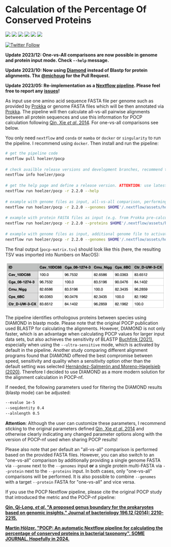 # Calculation of the Percentage Of Conserved Proteins

![](https://img.shields.io/badge/nextflow->=20.01.0-brightgreen)
![](https://img.shields.io/badge/uses-ruby-red)
![](https://img.shields.io/badge/can_use-conda/mamba-yellow.svg)
![](https://img.shields.io/badge/can_use-docker-blue.svg)
![](https://img.shields.io/badge/can_use-singularity-orange.svg)
![](https://img.shields.io/badge/licence-GLP3-lightgrey.svg)

[![Twitter Follow](https://img.shields.io/twitter/follow/martinhoelzer.svg?style=social)](https://twitter.com/martinhoelzer) 

__Update 2023/12: One-vs-All comparisons are now possible in genome and protein input mode. Check `--help` message.__

__Update 2023/10: Now using [Diamond](https://www.nature.com/articles/s41592-021-01101-x) instead of Blastp for protein alignments. Thx [@michoug](https://github.com/michoug) for the Pull Request.__

__Update 2023/05: Re-implementation as a [Nextflow pipeline](nextflow.io). Please feel free to report any [issues](https://github.com/hoelzer/pocp/issues)!__

As input use one amino acid sequence FASTA file per genome such as provided by
[Prokka](https://github.com/tseemann/prokka) or genome FASTA files which will be then annotated via [Prokka](https://github.com/tseemann/prokka). 
The pipeline will then calculate all-vs-all pairwise alignments between all protein sequences and use this
information for POCP calculation following [Qin, Xie _et al_. 2014](https://www.ncbi.nlm.nih.gov/pubmed/24706738). For one-vs-all comparisons see below.

You only need `nextflow` and `conda` or `mamba` or `docker` or `singularity` to run the pipeline. I recommend using `docker`. Then install and run the pipeline:

```bash
# get the pipeline code
nextflow pull hoelzer/pocp 

# check availble release versions and development branches, recommend to use latest release
nextflow info hoelzer/pocp 

# get the help page and define a release version. ATTENTION: use latest version. 
nextflow run hoelzer/pocp -r 2.2.0 --help

# example with genome files as input, all-vs-all comparison, performing a local execution and using Docker
nextflow run hoelzer/pocp -r 2.2.0 --genomes $HOME'/.nextflow/assets/hoelzer/pocp/example/*.fasta' -profile local,docker

# example with protein FASTA files as input (e.g. from Prokka pre-calculated), all-vs-all comparison, performing a SLURM execution and using conda
nextflow run hoelzer/pocp -r 2.2.0 --proteins $HOME'/.nextflow/assets/hoelzer/pocp/example/*.faa' -profile slurm,conda

# example with genome files as input, additional genome file to activate one-vs-all comparison, performing a local execution and using Docker
nextflow run hoelzer/pocp -r 2.2.0 --genomes $HOME'/.nextflow/assets/hoelzer/pocp/example/*.fasta' --genome $HOME/.nextflow/assets/hoelzer/pocp/example/Cav_10DC88.fasta -profile local,docker
```

The final output (`pocp-matrix.tsv`) should look like this (here, the resulting TSV was imported into Numbers on MacOS):

![Example output](example_output.png)

The pipeline identifies orthologous proteins between species using DIAMOND in blastp mode. Please note that the original POCP publication used BLASTP for calculating the alignments. However, DIAMOND is not only faster, which is an advantage when calculating POCP values for larger input data sets, but also achieves the sensitivity of BLASTP [Buchfink (2021)](https://www.nature.com/articles/s41592-021-01101-x), especially when using the `--ultra-sensitive` mode, which is activated by default in the pipeline. Another study comparing different alignment programs found that DIAMOND offered the best compromise between speed, sensitivity and quality when a sensitivity option other than the default setting was selected [Hernández-Salmerón and Moreno-Hagelsieb (2020)](https://bmcgenomics.biomedcentral.com/articles/10.1186/s12864-020-07132-6). Therefore I decided to use DIAMOND as a more modern solution for the alignment calculation in POCP-nf.

If needed, the following parameters used for filtering the DIAMOND results (blastp mode) can be
adjusted:

```bash
--evalue 1e-5
--seqidentity 0.4
--alnlength 0.5
```

**Attention**: Although the user can customize these parameters, I recommend sticking to the original parameters defined [Qin, Xie _et al_. 2014](https://www.ncbi.nlm.nih.gov/pubmed/24706738) and otherwise clearly indicating any changed parameter options along with the version of POCP-nf used when sharing POCP results!

Please also note that per default an "all-vs-all" comparison is performed based on the provided FASTA files. However, you can also switch to an "one-vs-all" comparison by additionally providing a single genome FASTA via `--genome` next to the `--genomes` input **or** a single protein multi-FASTA via `--protein` next to the `--proteins` input. In both cases, only "one-vs-all" comparisons will be performed. It is also possible to combine `--genomes` with a target `--protein` FASTA for "one-vs-all" and vice versa. 

If you use the POCP Nextflow pipeline, please cite the original POCP study that introduced the metric and the POCP-nf pipeline:

**[Qin, Qi-Long, _et al_. "A proposed genus boundary for the prokaryotes based on genomic insights." Journal of bacteriology 196.12 (2014): 2210-2215.](https://pubmed.ncbi.nlm.nih.gov/24706738/)**

**[Martin Hölzer. "POCP: An automatic Nextflow pipeline for calculating the percentage of conserved proteins in bacterial taxonomy". SOME JOURNAL. Hopefully in 2024.]()**
